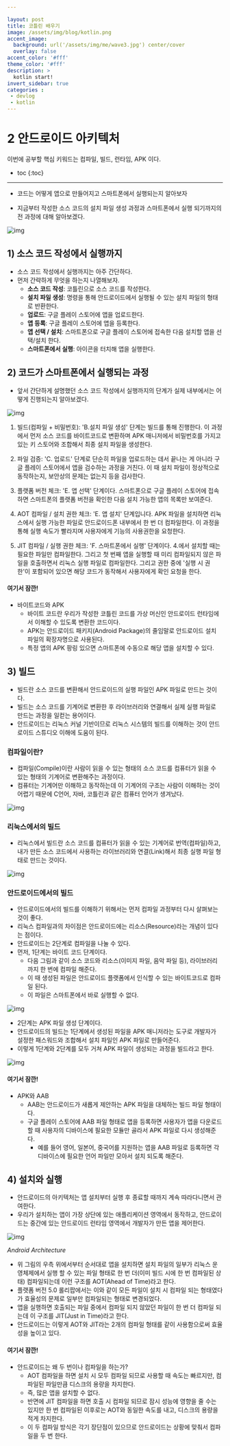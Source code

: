 ```yaml
---

layout: post
title: 코틀린 배우기
image: /assets/img/blog/kotlin.png
accent_image: 
  background: url('/assets/img/me/wave3.jpg') center/cover
  overlay: false
accent_color: '#fff'
theme_color: '#fff'
description: >
  kotlin start!
invert_sidebar: true
categories :
 - devlog	
 - kotlin
---
```


# 2 안드로이드 아키텍처 

이번에 공부할 핵심 키워드는 컴파일, 빌드, 런타임, APK 이다.



* toc
{:toc}


---





- 코드는 어떻게 앱으로 만들어지고 스마트폰에서 실행되는지 알아보자

- 지금부터 작성한 소스 코드의 설치 파일 생성 과정과 스마트폰에서 실행 되기까지의 전 과정에 대해 알아보겠다.

![img](https://190938973-files.gitbook.io/~/files/v0/b/gitbook-x-prod.appspot.com/o/spaces%2Fa4oGyVd5h5iQeplBqkqY%2Fuploads%2FM78Jxo6iGQPLBMCYdvvT%2Fimage.png?alt=media&token=9ab02591-9a8e-4fb7-9ad7-b80b65a19341)

## 1) 소스 코드 작성에서 실행까지

- 소스 코드 작성에서 실행까지는 아주 간단하다.
- 먼저 간략하게 무엇을 하는지 나열해보자.
  - **소스 코드 작성**: 코틀린으로 소스 코드를 작성한다.
  - **설치 파일 생성**: 명령을 통해 안드로이드에서 실행될 수 있는 설치 파일의 형태로 반환한다.
  - **업로드**: 구글 플레이 스토어에 앱을 업로드한다.
  - **앱 등록**: 구글 플레이 스토어에 앱을 등록한다.
  - **앱 선택 / 설치**: 스마트폰으로 구글 플레이 스토어에 접속한 다음 설치할 앱을 선택/설치 한다.
  - **스마트폰에서 실행**: 아이콘을 터치해 앱을 실행한다.

## 2) 코드가 스마트폰에서 실행되는 과정

- 앞서 간단하게 설명했던 소스 코드 작성에서 실행까지의 단계가 실제 내부에서는 어떻게 진행되는지 알아보겠다.

![img](https://190938973-files.gitbook.io/~/files/v0/b/gitbook-x-prod.appspot.com/o/spaces%2Fa4oGyVd5h5iQeplBqkqY%2Fuploads%2F6Q5rb2Nw3tMSQAxvpmIb%2Fimage.png?alt=media&token=e57b188c-a37b-4293-b305-e7d5d5f0e9a7)

1. 빌드(컴파일 + 비밀번호): 'B.설치 파일 생성' 단계는 빌드를 통해 진행한다. 이 과정에서 먼저 소스 코드를 바이트코드로 변환하며 APK 매니저에서 비밀번호를 가지고 있는 키 스토어와 조합해서 최종 설치 파일을 생성한다.

2. 파일 검증: 'C. 업로드' 단계로 단순히 파일을 업로드하는 데서 끝나는 게 아니라 구글 플레이 스토어에서 앱을 검수하는 과정을 거친다. 이 때 설치 파일이 정상적으로 동작하는지, 보안상의 문제는 없는지 등을 검사한다.

3. 플랫폼 버전 체크: 'E. 앱 선택' 단계이다. 스마트폰으로 구글 플레이 스토어에 접속하면 스마트폰의 플랫폼 버전을 확인한 다음 설치 가능한 앱의 목록만 보여준다.

4. AOT 컴파일 / 설치 권한 체크: 'E. 앱 설치' 단계입니다. APK 파일을 설치하면 리눅스에서 실행 가능한 파일로 안드로이드폰 내부에서 한 번 더 컴파일한다. 이 과정을 통해 실행 속도가 빨라지며 사용자에게 기능의 사용권한을 요청한다.

5. JIT 컴파일 / 실행 권한 체크: 'F. 스마트폰에서 실행' 단계이다. 4.에서 설치할 때는 필요한 파일만 컴파일한다. 그리고 첫 번째 앱을 실행할 때 미리 컴파일되지 않은 파일을 호출하면서 리눅스 실행 파일로 컴파일한다. 그리고 권한 중에 '실행 시 권한'이 포함되어 있으면 해당 코드가 동작해서 사용자에게 확인 요청을 한다.

#### 여기서 잠깐!

- 바이트코드와 APK
  - 바이트 코드란 우리가 작성한 코틀린 코드를 가상 머신인 안드로이드 런타임에서 이해할 수 있도록 변환한 코드이다.
  - APK는 안드로이드 패키지(Android Package)의 줄임말로 안드로이드 설치 파일의 확장자명으로 사용된다.
  - 특정 앱의 APK 팡링 있으면 스마트폰에 수동으로 해당 앱을 설치할 수 있다.



## 3) 빌드

- 빌드란 소스 코드를 변환해서 안드로이드의 실행 파일인 APK 파일로 만드는 것이다.
- 빌드는 소스 코드를 기계어로 변환한 후 라이브러리와 연결해서 실제 실행 파일로 만드는 과정을 일컫는 용어이다.
- 안드로이드는 리눅스 커널 기반이므로 리눅스 시스템의 빌드를 이해하는 것이 안드로이드 스튜디오 이해에 도움이 된다.

### 컴파일이란?

- 컴파일(Compile)이란 사람이 읽을 수 있는 형태의 소스 코드를 컴퓨터가 읽을 수 있는 형태의 기계어로 변환해주는 과정이다.
- 컴퓨터는 기계어만 이해하고 동작하는데 이 기계어의 구조는 사람이 이해하는 것이 어렵기 때문에 C언어, 자바, 코틀린과 같은 컴퓨터 언어가 생겨났다.

![img](https://190938973-files.gitbook.io/~/files/v0/b/gitbook-x-prod.appspot.com/o/spaces%2Fa4oGyVd5h5iQeplBqkqY%2Fuploads%2FCd3meGTpp5drlGu0oXJy%2Fimage.png?alt=media&token=d175e855-5dcf-4afd-839e-9b0a80214277)

### 리눅스에서의 빌드

- 리눅스에서 빌드란 소스 코드를 컴퓨터가 읽을 수 있는 기계어로 번역(컴파일)하고, 내가 만든 소스 코드에서 사용하는 라이브러리와 연결(Link)해서 최종 실행 파일 형태로 만드는 것이다.

![img](https://190938973-files.gitbook.io/~/files/v0/b/gitbook-x-prod.appspot.com/o/spaces%2Fa4oGyVd5h5iQeplBqkqY%2Fuploads%2FB9JETJAlpSrXGMd5yUQh%2Fimage.png?alt=media&token=a0b67bdf-d378-4a94-95b3-d78e6b4de0db)

### 안드로이드에서의 빌드

- 안드로이드에서의 빌드를 이해하기 위해서는 먼저 컴파일 과정부터 다시 살펴보는 것이 좋다.
- 리눅스 컴파일과의 차이점은 안드로이드에는 리소스(Resource)라는 개념이 있다는 점이다.
- 안드로이드는 2단계로 컴파일을 나눌 수 있다.
- 먼저, 1단계는 바이트 코드 단계이다.
  - 다음 그림과 같이 소스 코드와 리소스(이미지 파일, 음악 파일 등), 라이브러리까지 한 번에 컴파일 해준다.
  - 이 때 생성된 파일은 안드로이드 플랫폼에서 인식할 수 있는 바이트코드로 컴파일 된다.
  - 이 파일은 스마트폰에서 바로 실행할 수 없다.

![img](https://190938973-files.gitbook.io/~/files/v0/b/gitbook-x-prod.appspot.com/o/spaces%2Fa4oGyVd5h5iQeplBqkqY%2Fuploads%2FkylfHFazbJUll0Mz6FEW%2Fimage.png?alt=media&token=11d43acd-ea50-4b3d-8e39-4a0c348027b6)

- 2단계는 APK 파일 생성 단계이다.
- 안드로이드의 빌드는 1단계에서 생성된 파일을 APK 매니저라는 도구로 개발자가 설정한 패스워드와 조합해서 설치 파일인 APK 파일로 만들어준다.
- 이렇게 1단계와 2단계를 모두 거쳐 APK 파일이 생성되는 과정을 빌드라고 한다.

![img](https://190938973-files.gitbook.io/~/files/v0/b/gitbook-x-prod.appspot.com/o/spaces%2Fa4oGyVd5h5iQeplBqkqY%2Fuploads%2FGcvEeCdL1nsiKcjNueQp%2Fimage.png?alt=media&token=8664225c-7cff-46cc-bfc3-0129650d57ab)

#### 여기서 잠깐!

- APK와 AAB
  - AAB는 안드로이드가 새롭게 제안하는 APK 파일을 대체하는 빌드 파일 형태이다.
  - 구글 플레이 스토어에 AAB 파일 형태로 앱을 등록하면 사용자가 앱을 다운로드 할 때 사용자의 디바이스에 필요한 모듈만 골라서 APK 파일로 다시 생성해준다.
    - 예를 들어 영어, 일본어, 중국어를 지원하는 앱을 AAB 파일로 등록하면 각 디바이스에 필요한 언어 파일만 모아서 설치 되도록 해준다.



## 4) 설치와 실행

- 안드로이드의 아키텍처는 앱 설치부터 실행 후 종료할 때까지 계속 따라다니면서 관여한다.
- 우리가 설치하는 앱이 가장 상단에 있는 애플리케이션 영역에서 동작하고, 안드로이드는 중간에 있는 안드로이드 런타임 영역에서 개발자가 만든 앱을 제어한다.

![img](https://190938973-files.gitbook.io/~/files/v0/b/gitbook-x-prod.appspot.com/o/spaces%2Fa4oGyVd5h5iQeplBqkqY%2Fuploads%2Fq52cYviU072JuuQUrZbO%2Fimage.png?alt=media&token=dfc06db8-f648-41ee-99bd-70e840228304)

*Android Architecture*

- 위 그림의 우측 위에서부터 순서대로 앱을 설치하면 설치 파일의 일부가 리눅스 운영체제에서 실행 할 수 있는 파일 형태로 한 번 더(이미 빌드 시에 한 번 컴파일된 상태) 컴파일되는데 이런 구조를 AOT(Ahead of Time)라고 한다.
- 플랫폼 버전 5.0 롤리팝에서는 이와 같이 모든 파일이 설치 시 컴파일 되는 형태였다가 효율성의 문제로 일부만 컴파일되는 형태로 변경되었다.
- 앱을 실행하면 호출되는 파일 중에서 컴파일 되지 않았던 파일이 한 번 더 컴파일 되는데 이 구조를 JIT(Just in Time)라고 한다.
- 안드로이드는 이렇게 AOT와 JIT라는 2개의 컴파일 형태를 같이 사용함으로써 효율성을 높이고 있다.

#### 여기서 잠깐!

- 안드로이드는 왜 두 번이나 컴파일을 하는가?
  - AOT 컴파일을 하면 설치 시 모두 컴파일 되므로 사용할 때 속도는 빠르지만, 컴파일된 파일만큼 디스크의 용량을 차지한다.
  - 즉, 많은 앱을 설치할 수 없다.
  - 반면에 JIT 컴파일을 하면 호출 시 컴파일 되므로 잠시 성능에 영향을 줄 수는 있지만 한 번 컴파일된 이후로는 AOT와 동일한 속도를 내고, 디스크의 용량을 적게 차지한다.
  - 이 두 컴파일 방식은 각기 장단점이 있으므로 안드로이드는 상황에 맞춰서 컴파일을 두 번 한다.
